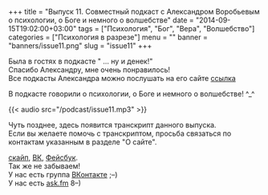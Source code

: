 +++
title = "Выпуск 11. Совместный подкаст с Александром Воробьевым о психологии, о Боге и немного о волшебстве"
date = "2014-09-15T19:02:00+03:00"
tags = ["Психология", "Бог", "Вера", "Волшебство"]
categories = ["Психология в разрезе"]
menu = ""
banner = "banners/issue11.png"
slug = "issue11"
+++

Была в гостях в подкасте " ... ну и денек!"<br>
Спасибо Александру, мне очень понравилось!<br>
Все подкасты Александра можно послушать на его сайте <a href="http://alexandrpodkast.com" target="_blank">ссылка</a>

В подкасте говорили о психологии, о Боге и немного о волшебстве! ^_^

{{< audio src="/podcast/issue11.mp3" >}}
<!--more-->

Чуть позднее, здесь появится транскрипт данного выпуска.<br>
Если вы желаете помочь с транскриптом, просьба связаться по контактам указанным в разделе "О сайте".


<a href="skype:fpsiholog?userinfo">скайп</a>, <a href="https://vk.com/sunnybunnyf">ВК</a>, <a href="https://www.facebook.com/SunnyBunnyF">Фейсбук</a>.<br>
Так же не забываем!<br>
У нас есть группа <a href="https://vk.com/fpsiholog">ВКонтакте</a> ;–)<br>
У нас есть <a href="http://ask.fm/fpsiholog">ask.fm</a> 8–)